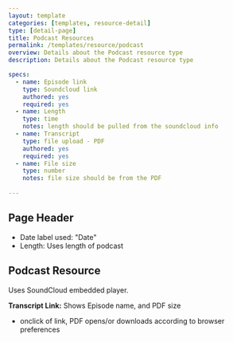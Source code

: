 ```yaml
---
layout: template
categories: [templates, resource-detail]
type: [detail-page]
title: Podcast Resources
permalink: /templates/resource/podcast
overview: Details about the Podcast resource type
description: Details about the Podcast resource type

specs: 
  - name: Episode link
    type: Soundcloud link
    authored: yes
    required: yes
  - name: Length
    type: time
    notes: length should be pulled from the soundcloud info
  - name: Transcript
    type: file upload - PDF
    authored: yes
    required: yes
  - name: File size
    type: number  
    notes: file size should be from the PDF
  
---
```


## Page Header
- Date label used: "Date"
- Length: Uses length of podcast

## Podcast Resource
Uses SoundCloud embedded player.

**Transcript Link:** Shows Episode name, and PDF size
- onclick of link, PDF opens/or downloads according to browser preferences

